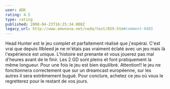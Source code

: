 ```yaml
---
user: ADK
rating: 4.5
type: rating
published: 2008-04-23T16:25:34.000Z
legacy_url: http://www.emunova.net/veda/test/859.htm#comment-9485
---
```

Head Hunter est le jeu complet et parfaitement réalisé que j'espérai. C'est vrai que depuis Illbleed je ne m'étais pas vraiment éclaté avec un jeu mais là l'expérience est unique. L'histoire est prenante et vous jouerez pas mal d'heures avant de le finir. Les 2 GD sont pleins et font pratiquement la même longueur. Pour une fois le jeu est bien équilibré. Attention!! le jeu ne fonctionnera correctement que sur un dreamcast européenne, sur les autres il sera extrêmement bugué. Pour conclure, achetez ce jeu où vous le regretterez pour le restant de vos jours.